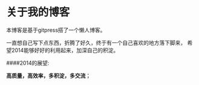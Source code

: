﻿关于我的博客
====================
本博客是基于gitpress搭了一个懒人博客。


一直想自己写下点东西，折腾了好久，终于有一个自己喜欢的地方落下脚来，
希望2014能够好好的利用起来，加深自己的积淀。


####2014的展望:

**高质量，高效率，多积淀，多交流**；


